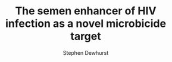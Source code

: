 ---
author: Stephen Dewhurst
funder: National Institutes of Health (US)
layout: grant
link:
- https://www.niaid.nih.gov//sites/default/files/dewhurstfull.pdf
- https://www.niaid.nih.gov//sites/default/files/dewhurstss.pdf
link_name:
- Proposal
- Summary Statement
program: R21/R33
status: funded
title: The semen enhancer of HIV infection as a novel microbicide target
year: 2010
---